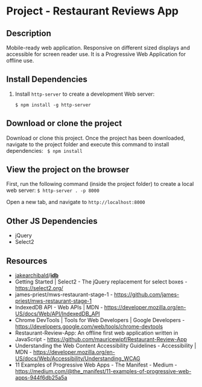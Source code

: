 # Project - Restaurant Reviews App

## Description
Mobile-ready web application. Responsive on different sized displays and accessible for screen reader use. It is a Progressive Web Application for offline use.

## Install Dependencies

1. Install `http-server` to create a development Web server:

	`$ npm install -g http-server`	

## Download or clone the project

Download or clone this project.
Once the project has been downloaded, navigate to the project folder and execute this command to install dependencies:
	` $ npm install`

## View the project on the browser

First, run the following command (inside the project folder) to create a local web server:
`$ http-server . -p 8000`

Open a new tab, and navigate to `http://localhost:8000`


## Other JS Dependencies
* jQuery
* Select2

## Resources
*  [jakearchibald](https://github.com/jakearchibald)/**[idb](https://github.com/jakearchibald/idb)**
* Getting Started | Select2 - The jQuery replacement for select boxes - https://select2.org/
* james-priest/mws-restaurant-stage-1 - https://github.com/james-priest/mws-restaurant-stage-1
* IndexedDB API - Web APIs | MDN - https://developer.mozilla.org/en-US/docs/Web/API/IndexedDB_API
* Chrome DevTools  |  Tools for Web Developers  |  Google Developers - https://developers.google.com/web/tools/chrome-devtools
* Restaurant-Review-App: An offline first web application written in JavaScript - https://github.com/mauricewipf/Restaurant-Review-App
* Understanding the Web Content Accessibility Guidelines - Accessibility | MDN - https://developer.mozilla.org/en-US/docs/Web/Accessibility/Understanding_WCAG
* 11 Examples of Progressive Web Apps - The Manifest - Medium - https://medium.com/@the_manifest/11-examples-of-progressive-web-apps-944f6db25a5a
